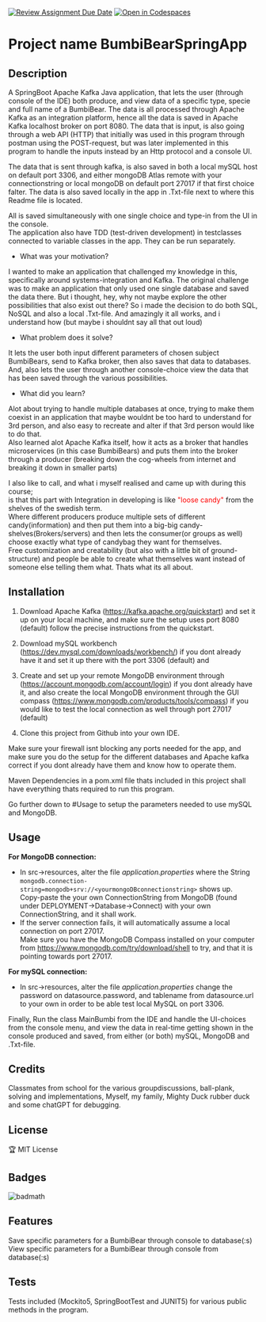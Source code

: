 [![Review Assignment Due Date](https://classroom.github.com/assets/deadline-readme-button-24ddc0f5d75046c5622901739e7c5dd533143b0c8e959d652212380cedb1ea36.svg)](https://classroom.github.com/a/MYVtI0hB)
[![Open in Codespaces](https://classroom.github.com/assets/launch-codespace-7f7980b617ed060a017424585567c406b6ee15c891e84e1186181d67ecf80aa0.svg)](https://classroom.github.com/open-in-codespaces?assignment_repo_id=11361325)
# Project name BumbiBearSpringApp

## Description

A SpringBoot Apache Kafka Java application, that lets the user (through console of the IDE) both produce, and view data of a specific type, specie and full name of a BumbiBear. The data is all processed through Apache Kafka as an integration platform, hence all the data is saved in Apache Kafka localhost broker on port 8080. The data that is input, is also going through a web API (HTTP) that initially was used in this program through postman using the POST-request, but was later implemented in this program to handle the inputs instead by an Http protocol and a console UI.

The data that is sent through kafka, is also saved in both a local mySQL host on default port 3306, and either mongoDB Atlas remote with your connectionstring or local mongoDB on default port 27017 if that first choice falter. The data is also saved locally in the app in .Txt-file next to where this Readme file is located.

All is saved simultaneously with one single choice and type-in from the UI in the console.
<br> The application also have TDD (test-driven development) in testclasses connected to variable classes in the app. They can be run separately.

- What was your motivation?

I wanted to make an application that challenged my knowledge in this, specifically around systems-integration and Kafka. The original challenge was to make an application that only used one single database and saved the data there. 
But i thought, hey, why not maybe explore the other possibilities that also exist out there? So i made the decision to do both SQL, NoSQL and also a local .Txt-file. And amazingly it all works, and i understand how (but maybe i shouldnt say all that out loud)

- What problem does it solve?

It lets the user both input different parameters of chosen subject BumbiBears, send to Kafka broker, then also saves that data to databases. And, also lets the user through another console-choice view the data that has been saved through the various possibilities.

- What did you learn?

Alot about trying to handle multiple databases at once, trying to make them coexist in an application that maybe wouldnt be too hard to understand for 3rd person, and also easy to recreate and alter if that 3rd person would like to do that.
<br> Also learned alot Apache Kafka itself, how it acts as a broker that handles microservices (in this case BumbiBears) and puts them into the broker through a producer (breaking down the cog-wheels from internet and breaking it down in smaller parts)

I also like to call, and what i myself realised and came up with during this course;
<br> is that this part with Integration in developing is like <span style="color:red"> "loose candy" </span>from the shelves of the swedish term. 
<br> Where different producers produce multiple sets of different candy(information) and then put them into a big-big candy-shelves(Brokers/servers) and then lets the consumer(or groups as well) choose exactly what type of candybag they want for themselves.
<br> Free customization and creatability (but also with a little bit of ground-structure) and people be able to create what themselves want instead of someone else telling them what. Thats what its all about.

## Installation
1. Download Apache Kafka (https://kafka.apache.org/quickstart) and set it up on your local machine, and make sure the setup uses port 8080 (default) follow the precise instructions from the quickstart.
2. Download mySQL workbench (https://dev.mysql.com/downloads/workbench/) if you dont already have it and set it up there with the port 3306 (default) and
3. Create and set up your remote MongoDB environment through (https://account.mongodb.com/account/login) if you dont already have it, and also create the local MongoDB environment through the GUI compass (https://www.mongodb.com/products/tools/compass) if you would like to test the local connection as well through port 27017 (default)

4. Clone this project from Github into your own IDE.

Make sure your firewall isnt blocking any ports needed for the app, and make sure you do the setup for the different databases and Apache kafka correct if you dont already have them and know how to operate them.

Maven Dependencies in a pom.xml file thats included in this project shall have everything thats required to run this program.

Go further down to #Usage to setup the parameters needed to use mySQL and MongoDB.

## Usage


<B>For MongoDB connection:</B>
* In src->resources, alter the file <I>application.properties</I> where the String ```mongodb.connection-string=mongodb+srv://<yourmongoDBconnectionstring>``` shows up.  
  Copy-paste the your own ConnectionString from MongoDB (found under DEPLOYMENT->Database->Connect) with your own ConnectionString, and it shall work.
* If the server connection fails, it will automatically assume a local connection on port 27017.  
  Make sure you have the MongoDB Compass installed on your computer from https://www.mongodb.com/try/download/shell to try, and that it is pointing towards port 27017.

<B>For mySQL connection:</B>
* In src->resources, alter the file <I>application.properties</I> 
change the password on datasource.password,  and tablename from datasource.url to your own in order to be able test local MySQL on port 3306.


Finally, Run the class MainBumbi from the IDE and handle the UI-choices from the console menu, and view the data in real-time getting shown in the console produced and saved, from either (or both) mySQL, MongoDB and .Txt-file.


## Credits
Classmates from school for the various groupdiscussions, ball-plank, solving and implementations, Myself, my family, Mighty Duck rubber duck and some chatGPT for debugging.

## License
🏆 MIT License

## Badges
![badmath](https://img.shields.io/badge/Java-100%25-blue)

## Features
Save specific parameters for a BumbiBear through console to database(:s)  
View specific parameters for a BumbiBear through console from database(:s)

## Tests
Tests included (Mockito5, SpringBootTest and JUNIT5) for various public methods in the program.